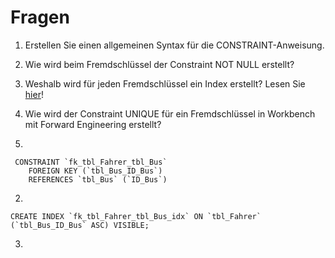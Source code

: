 # Fragen 
1. Erstellen Sie einen allgemeinen Syntax für die CONSTRAINT-Anweisung.
2. Wie wird beim Fremdschlüssel der Constraint NOT NULL erstellt?
3. Weshalb wird für jeden Fremdschlüssel ein Index erstellt? Lesen Sie [hier](https://www.datenbanken-verstehen.de/datenmodellierung/datenbank-index/)!
4. Wie wird der Constraint UNIQUE für ein Fremdschlüssel in Workbench mit Forward Engineering erstellt?

1.
```
 CONSTRAINT `fk_tbl_Fahrer_tbl_Bus`
    FOREIGN KEY (`tbl_Bus_ID_Bus`)
    REFERENCES `tbl_Bus` (`ID_Bus`) 
```
2.
```
CREATE INDEX `fk_tbl_Fahrer_tbl_Bus_idx` ON `tbl_Fahrer` (`tbl_Bus_ID_Bus` ASC) VISIBLE;
```
3.

